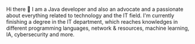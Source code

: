 Hi there 👋
I am a Java developer and also an advocate and a passionate about everything related to technology and the IT field.
I'm currently finishing a degree in the IT department, 
which reaches knowledges in different programming languages, network & resources, machine learning, IA, cybersecurity and more.
